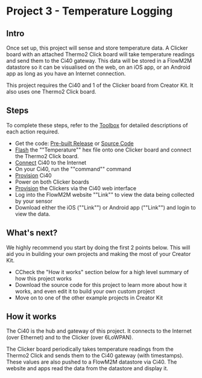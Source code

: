# Project 3 - Temperature Logging

## Intro

Once set up, this project will sense and store temperature data. A Clicker board with an attached Thermo2 Click board will take temperature readings and send them to the Ci40 gateway. This data will be stored in a FlowM2M datastore so it can be visualised on the web, on an iOS app, or an Android app as long as you have an Internet connection.

This project requires the Ci40 and 1 of the Clicker board from Creator Kit. It also uses one Thermo2 Click board.

## Steps

To complete these steps, refer to the [Toolbox](http://localhost:8000/Toolbox) for detailed descriptions of each action required.

* Get the code: [Pre-built Release](http://github.com) or [Source Code](http://github.com)
* [Flash](http://localhost:8000/Toolbox/#programming-a-6lowpan-clicker) the ""Temperature"" hex file onto one Clicker board and connect the Thermo2 Click board.
* [Connect](http://localhost:8000/Toolbox/#connecting-ci40-to-the-internet) Ci40 to the Internet
* On your Ci40, run the ""command"" command
* [Provision](http://localhost:8000/Toolbox/#provisioning-ci40) Ci40
* Power on both Clicker boards
* [Provision](http://localhost:8000/Toolbox/#provisioning-clicker) the Clickers via the Ci40 web interface
* Log into the FlowM2M website ""Link"" to view the data being collected by your sensor
* Download either the iOS (""Link"") or Android app (""Link"") and login to view the data.


## What's next?

We highly recommend you start by doing the first 2 points below. This will aid you in building your own projects and making the most of your Creator Kit.

* CCheck the "How it works" section below for a high level summary of how this project works
* Download the source code for this project to learn more about how it works, and even edit it to build your own custom project
* Move on to one of the other example projects in Creator Kit

## How it works

The Ci40 is the hub and gateway of this project. It connects to the Internet (over Ethernet) and to the Clicker (over 6LoWPAN).

The Clicker board periodically takes temperature readings from the Thermo2 Click and sends them to the Ci40 gateway (with timestamps). These values are also pushed to a FlowM2M datastore via Ci40. The website and apps read the data from the datastore and display it.
